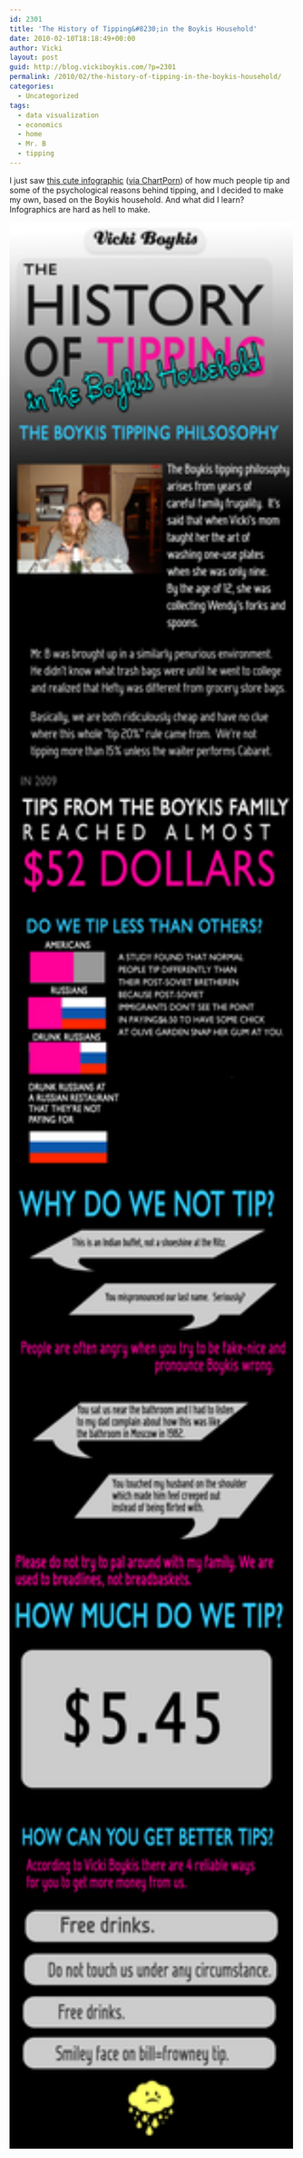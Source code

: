 ```yaml
---
id: 2301
title: 'The History of Tipping&#8230;in the Boykis Household'
date: 2010-02-10T18:18:49+00:00
author: Vicki
layout: post
guid: http://blog.vickiboykis.com/?p=2301
permalink: /2010/02/the-history-of-tipping-in-the-boykis-household/
categories:
  - Uncategorized
tags:
  - data visualization
  - economics
  - home
  - Mr. B
  - tipping
---
```

I just saw [this cute infographic](http://www.billshrink.com/blog/the-history-of-tipping/) ([via ChartPorn](http://chartporn.org/2010/02/09/tipping-is-not-a-city-in-china/?utm_source=feedburner&utm_medium=feed&utm_campaign=Feed%3A+ChartPorn+%28Chart+Porn%29)) of how much people tip and some of the psychological reasons behind tipping, and I decided to make my own, based on the Boykis household. And what did I learn?  Infographics are hard as hell to make.

[<img class="aligncenter size-full wp-image-2305" title="The History of Tipping_Boykis" src="https://raw.githubusercontent.com/veekaybee/wlb/gh-pages/assets/images/2010/02/The-History-of-Tipping_Boykis.png" alt="" width="500" height="3391" />](https://raw.githubusercontent.com/veekaybee/wlb/gh-pages/assets/images/2010/02/The-History-of-Tipping_Boykis.png)